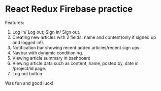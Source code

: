 # React Redux Firebase practice
 Features:
 1. Log in/ Log out; Sign in/ Sign out.
 2. Creating new articles with 2 fields: name and content(only if signed up and logged in!).
 3. Notification bar showing recent added articles/recent sign ups.
 4. Navbar with dynamic conditioning.
 5. Viewing article summary in bashboard
 6. Viewing article data such as content, name, posted by, date in /project/id page.
 7. Log out button
 
 
 Was fun and good luck!

